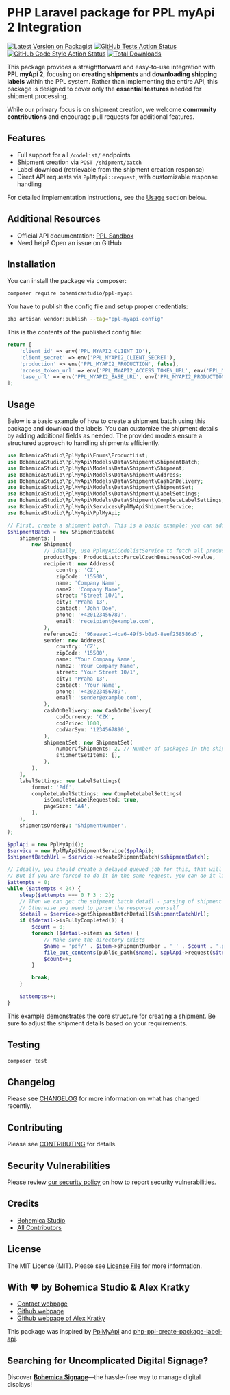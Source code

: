 # PHP Laravel package for PPL myApi 2 Integration

[![Latest Version on Packagist](https://img.shields.io/packagist/v/bohemicastudio/ppl-myapi.svg?style=flat-square)](https://packagist.org/packages/bohemicastudio/ppl-myapi)
[![GitHub Tests Action Status](https://img.shields.io/github/actions/workflow/status/bohemicastudio/ppl-myapi/run-tests.yml?branch=main&label=tests&style=flat-square)](https://github.com/bohemicastudio/ppl-myapi/actions?query=workflow%3Arun-tests+branch%3Amain)
[![GitHub Code Style Action Status](https://img.shields.io/github/actions/workflow/status/bohemicastudio/ppl-myapi/fix-php-code-style-issues.yml?branch=main&label=code%20style&style=flat-square)](https://github.com/bohemicastudio/ppl-myapi/actions?query=workflow%3A"Fix+PHP+code+style+issues"+branch%3Amain)
[![Total Downloads](https://img.shields.io/packagist/dt/bohemicastudio/ppl-myapi.svg?style=flat-square)](https://packagist.org/packages/bohemicastudio/ppl-myapi)

This package provides a straightforward and easy-to-use integration with **PPL myApi 2**, focusing on **creating shipments** and **downloading shipping labels** within the PPL system. Rather than implementing the entire API, this package is designed to cover only the **essential features** needed for shipment processing.

While our primary focus is on shipment creation, we welcome **community contributions** and encourage pull requests for additional features.

## Features
- Full support for all `/codelist/` endpoints
- Shipment creation via `POST /shipment/batch`
- Label download (retrievable from the shipment creation response)
- Direct API requests via `PplMyApi::request`, with customizable response handling

For detailed implementation instructions, see the [Usage](#usage) section below.

## Additional Resources
- Official API documentation: [PPL Sandbox](https://sandbox.ppl.cz/)
- Need help? Open an issue on GitHub

## Installation

You can install the package via composer:

```bash
composer require bohemicastudio/ppl-myapi
```

You have to publish the config file and setup proper credentials:

```bash
php artisan vendor:publish --tag="ppl-myapi-config"
```

This is the contents of the published config file:

```php
return [
    'client_id' => env('PPL_MYAPI2_CLIENT_ID'),
    'client_secret' => env('PPL_MYAPI2_CLIENT_SECRET'),
    'production' => env('PPL_MYAPI2_PRODUCTION', false),
    'access_token_url' => env('PPL_MYAPI2_ACCESS_TOKEN_URL', env('PPL_MYAPI2_PRODUCTION') ? 'https://api.dhl.com/ecs/ppl/myapi2/login/getAccessToken' : 'https://api-dev.dhl.com/ecs/ppl/myapi2/login/getAccessToken'),
    'base_url' => env('PPL_MYAPI2_BASE_URL', env('PPL_MYAPI2_PRODUCTION') ? 'https://api.dhl.com/ecs/ppl/myapi2' : 'https://api-dev.dhl.com/ecs/ppl/myapi2'),
];

```

## Usage

Below is a basic example of how to create a shipment batch using this package and download the labels. You can customize the shipment details by adding additional fields as needed. The provided models ensure a structured approach to handling shipments efficiently.

```php
use BohemicaStudio\PplMyApi\Enums\ProductList;
use BohemicaStudio\PplMyApi\Models\Data\Shipment\ShipmentBatch;
use BohemicaStudio\PplMyApi\Models\Data\Shipment\Shipment;
use BohemicaStudio\PplMyApi\Models\Data\Shipment\Address;
use BohemicaStudio\PplMyApi\Models\Data\Shipment\CashOnDelivery;
use BohemicaStudio\PplMyApi\Models\Data\Shipment\ShipmentSet;
use BohemicaStudio\PplMyApi\Models\Data\Shipment\LabelSettings;
use BohemicaStudio\PplMyApi\Models\Data\Shipment\CompleteLabelSettings;
use BohemicaStudio\PplMyApi\Services\PplMyApiShipmentService;
use BohemicaStudio\PplMyApi\PplMyApi;

// First, create a shipment batch. This is a basic example; you can add more fields as required.
$shipmentBatch = new ShipmentBatch(
    shipments: [
        new Shipment(
            // Ideally, use PplMyApiCodelistService to fetch all product types, but you can also use enum as we assume it won't change
            productType: ProductList::ParcelCzechBusinessCod->value, 
            recipient: new Address(
                country: 'CZ',
                zipCode: '15500',
                name: 'Company Name',
                name2: 'Company Name',
                street: 'Street 10/1',
                city: 'Praha 13',
                contact: 'John Doe',
                phone: '+420123456789',
                email: 'receipient@example.com',
            ),
            referenceId: '96aeaec1-4ca6-49f5-b0a6-8eef258586a5',
            sender: new Address(
                country: 'CZ',
                zipCode: '15500',
                name: 'Your Company Name',
                name2: 'Your Company Name',
                street: 'Your Street 10/1',
                city: 'Praha 13',
                contact: 'Your Name',
                phone: '+420223456789',
                email: 'sender@example.com',
            ),
            cashOnDelivery: new CashOnDelivery(
                codCurrency: 'CZK',
                codPrice: 1000,
                codVarSym: '1234567890',
            ),
            shipmentSet: new ShipmentSet(
                numberOfShipments: 2, // Number of packages in the shipment
                shipmentSetItems: [],
            ),
        ),
    ],
    labelSettings: new LabelSettings(
        format: 'Pdf',
        completeLabelSettings: new CompleteLabelSettings(
            isCompleteLabelRequested: true,
            pageSize: 'A4',
        ),
    ),
    shipmentsOrderBy: 'ShipmentNumber',
);

$pplApi = new PplMyApi();
$service = new PplMyApiShipmentService($pplApi);
$shipmentBatchUrl = $service->createShipmentBatch($shipmentBatch);

// Ideally, you should create a delayed queued job for this, that will try this after 1 minute and repeat for let's say 10 minutes (as PPL API does not provide any webhook or callback)
// But if you are forced to do it in the same request, you can do it like this:
$attempts = 0;
while ($attempts < 24) {
    sleep($attempts === 0 ? 3 : 2);
    // Then we can get the shipment batch detail - parsing of shipment batch detail will work only if there is only one shipment in the batch
    // Otherwise you need to parse the response yourself
    $detail = $service->getShipmentBatchDetail($shipmentBatchUrl);
    if ($detail->isFullyCompleted()) {
        $count = 0;
        foreach ($detail->items as $item) {
            // Make sure the directory exists
            $name = 'pdf/' . $item->shipmentNumber . '_' . $count . '.pdf';
            file_put_contents(public_path($name), $pplApi->request($item->labelUrl)->getBody()->getContents());
            $count++;
        }

        break;
    }

    $attempts++;
}
```

This example demonstrates the core structure for creating a shipment. Be sure to adjust the shipment details based on your requirements.

## Testing

```bash
composer test
```

## Changelog

Please see [CHANGELOG](CHANGELOG.md) for more information on what has changed recently.

## Contributing

Please see [CONTRIBUTING](CONTRIBUTING.md) for details.

## Security Vulnerabilities

Please review [our security policy](../../security/policy) on how to report security vulnerabilities.

## Credits

- [Bohemica Studio](https://github.com/BohemicaStudio)
- [All Contributors](../../contributors)

## License

The MIT License (MIT). Please see [License File](LICENSE.md) for more information.

## With ❤️ by Bohemica Studio & Alex Kratky

* [Contact webpage](https://bohemicastudio.com/)
* [Github webpage](https://github.com/bohemicastudio)
* [Github webpage of Alex Kratky](https://github.com/alexkratky)

This package was inspired by [PplMyApi](https://github.com/Salamek/PplMyApi) and [php-ppl-create-package-label-api](https://github.com/szymsza/php-ppl-create-package-label-api).

## Searching for Uncomplicated Digital Signage?

Discover **[Bohemica Signage](https://bohemicasignage.com/)**—the hassle-free way to manage digital displays!

